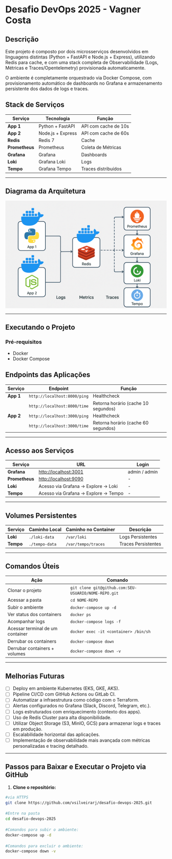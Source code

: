 # Desafio DevOps 2025 - Vagner Costa

## Descrição

Este projeto é composto por dois microsserviços desenvolvidos em linguagens distintas (Python + FastAPI e Node.js + Express), utilizando Redis para cache, e com uma stack completa de Observabilidade (Logs, Métricas e Traces/Opentelemetry) provisionada automaticamente.

O ambiente é completamente orquestrado via Docker Compose, com provisionamento automático de dashboards no Grafana e armazenamento persistente dos dados de logs e traces.

## Stack de Serviços

| Serviço     | Tecnologia                     | Função                     |
|--------------|-------------------------------|----------------------------|
| **App 1**    | Python + FastAPI               | API com cache de 10s       |
| **App 2**    | Node.js + Express              | API com cache de 60s       |
| **Redis**    | Redis 7                        | Cache                      |
| **Prometheus**| Prometheus                    | Coleta de Métricas         |
| **Grafana**  | Grafana                        | Dashboards                 |
| **Loki**     | Grafana Loki                   | Logs                       |
| **Tempo**    | Grafana Tempo                  | Traces distribuídos        |

---

## Diagrama da Arquitetura

![Diagrama da Arquitetura](diagrama.png)

---

## Executando o Projeto

### Pré-requisitos
- Docker
- Docker Compose

## Endpoints das Aplicações

| Serviço | Endpoint                  | Função                            |
|---------|----------------------------|------------------------------------|
| **App 1** | `http://localhost:8000/ping` | Healthcheck                       |
|          | `http://localhost:8000/time` | Retorna horário (cache 10 segundos)|
| **App 2** | `http://localhost:3000/ping` | Healthcheck                       |
|          | `http://localhost:3000/time` | Retorna horário (cache 60 segundos)|

---

## Acesso aos Serviços

| Serviço       | URL                                     | Login            |
|----------------|-----------------------------------------|------------------|
| **Grafana**    | [http://localhost:3001](http://localhost:3001) | admin / admin   |
| **Prometheus** | [http://localhost:9090](http://localhost:9090) | -               |
| **Loki**       | Acesso via Grafana → Explore → Loki    | -               |
| **Tempo**      | Acesso via Grafana → Explore → Tempo   | -               |

---

## Volumes Persistentes

| Serviço | Caminho Local | Caminho no Container     | Descrição            |
|---------|----------------|---------------------------|-----------------------|
| **Loki** | `./loki-data` | `/var/loki`               | Logs Persistentes     |
| **Tempo**| `./tempo-data`| `/var/tempo/traces`       | Traces Persistentes   |

---

## Comandos Úteis

| Ação                          | Comando                                  |
|-------------------------------|-------------------------------------------|
| Clonar o projeto              | `git clone git@github.com:SEU-USUARIO/NOME-REPO.git` |
| Acessar a pasta               | `cd NOME-REPO`                           |
| Subir o ambiente              | `docker-compose up -d`                   |
| Ver status dos containers     | `docker ps`                              |
| Acompanhar logs               | `docker-compose logs -f`                 |
| Acessar terminal de um container | `docker exec -it <container> /bin/sh`  |
| Derrubar os containers        | `docker-compose down`                    |
| Derrubar containers + volumes | `docker-compose down -v`                 |

---

## Melhorias Futuras

- [ ] Deploy em ambiente Kubernetes (EKS, GKE, AKS).
- [ ] Pipeline CI/CD com GitHub Actions ou GitLab CI.
- [ ] Automatizar a infraestrutura como código com o Terraform.
- [ ] Alertas configurados no Grafana (Slack, Discord, Telegram, etc.).
- [ ] Logs estruturados com enriquecimento (contexto dos apps).
- [ ] Uso de Redis Cluster para alta disponibilidade.
- [ ] Utilizar Object Storage (S3, MinIO, GCS) para armazenar logs e traces em produção.
- [ ] Escalabilidade horizontal das aplicações.
- [ ] Implementação de observabilidade mais avançada com métricas personalizadas e tracing detalhado.

---

## Passos para Baixar e Executar o Projeto via GitHub

1. **Clone o repositório:**

```bash
#via HTTPS
git clone https://github.com/vsilveirarj/desafio-devops-2025.git

#Entre na pasta
cd desafio-devops-2025

#Comandos para subir o ambiente:
docker-compose up -d

#Comandos para excluir o ambiente:
docker-compose down -v 